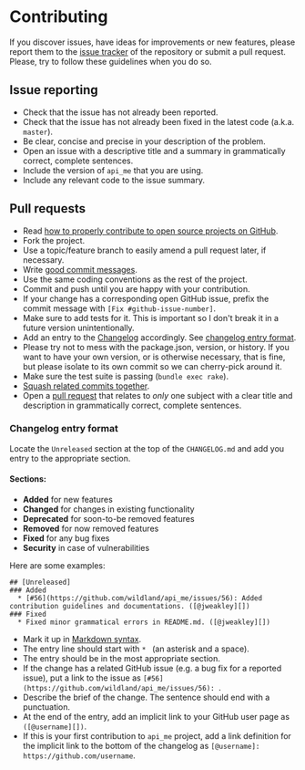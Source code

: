 # Contributing

If you discover issues, have ideas for improvements or new features,
please report them to the [issue tracker][1] of the repository or
submit a pull request. Please, try to follow these guidelines when you
do so.

## Issue reporting

* Check that the issue has not already been reported.
* Check that the issue has not already been fixed in the latest code
  (a.k.a. `master`).
* Be clear, concise and precise in your description of the problem.
* Open an issue with a descriptive title and a summary in grammatically correct,
  complete sentences.
* Include the version of `api_me` that you are using.
* Include any relevant code to the issue summary.

## Pull requests

* Read [how to properly contribute to open source projects on GitHub][2].
* Fork the project.
* Use a topic/feature branch to easily amend a pull request later, if necessary.
* Write [good commit messages][3].
* Use the same coding conventions as the rest of the project.
* Commit and push until you are happy with your contribution.
* If your change has a corresponding open GitHub issue, prefix the commit message with `[Fix #github-issue-number]`.
* Make sure to add tests for it. This is important so I don't break it
  in a future version unintentionally.
* Add an entry to the [Changelog](CHANGELOG.md) accordingly. See [changelog entry format](#changelog-entry-format).
* Please try not to mess with the package.json, version, or history. If
  you want to have your own version, or is otherwise necessary, that
  is fine, but please isolate to its own commit so we can cherry-pick
  around it.
* Make sure the test suite is passing (`bundle exec rake`).
* [Squash related commits together][5].
* Open a [pull request][4] that relates to *only* one subject with a clear title
  and description in grammatically correct, complete sentences.

### Changelog entry format

Locate the `Unreleased` section at the top of the `CHANGELOG.md` and add you entry to the appropriate section.
#### Sections:
- **Added** for new features
- **Changed** for changes in existing functionality
- **Deprecated** for soon-to-be removed features
- **Removed** for now removed features
- **Fixed** for any bug fixes
- **Security** in case of vulnerabilities

Here are some examples:
```
## [Unreleased]
### Added
  * [#56](https://github.com/wildland/api_me/issues/56): Added contribution guidelines and documentations. ([@jweakley][])
### Fixed
  * Fixed minor grammatical errors in README.md. ([@jweakley][])
```

* Mark it up in [Markdown syntax][6].
* The entry line should start with `* ` (an asterisk and a space).
* The entry should be in the most appropriate section.
* If the change has a related GitHub issue (e.g. a bug fix for a reported issue), put a link to the issue as `[#56](https://github.com/wildland/api_me/issues/56): `.
* Describe the brief of the change. The sentence should end with a punctuation.
* At the end of the entry, add an implicit link to your GitHub user page as `([@username][])`.
* If this is your first contribution to `api_me` project, add a link definition for the implicit link to the bottom of the changelog as `[@username]: https://github.com/username`.

[1]: https://github.com/wildland/ember-bootstrap-controls/issues
[2]: http://gun.io/blog/how-to-github-fork-branch-and-pull-request
[3]: http://tbaggery.com/2008/04/19/a-note-about-git-commit-messages.html
[4]: https://help.github.com/articles/using-pull-requests
[5]: http://gitready.com/advanced/2009/02/10/squashing-commits-with-rebase.html
[6]: http://daringfireball.net/projects/markdown/syntax
[7]: https://github.com/ciena-blueplanet/ember-prop-types
[8]: https://github.com/ember-a11y/ember-a11y-testing
